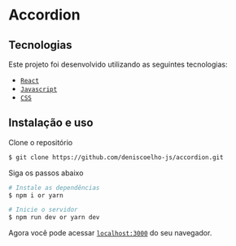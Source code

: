 # Accordion

## Tecnologias

Este projeto foi desenvolvido utilizando as seguintes tecnologias:

- [`React`]()
- [`Javascript`]()
- [`CSS`]()

## Instalação e uso

Clone o repositório

```bash
$ git clone https://github.com/deniscoelho-js/accordion.git

```

Siga os passos abaixo

```bash
# Instale as dependências
$ npm i or yarn

# Inicie o servidor
$ npm run dev or yarn dev
```

Agora você pode acessar [`localhost:3000`](http://localhost:3000) do seu navegador.
